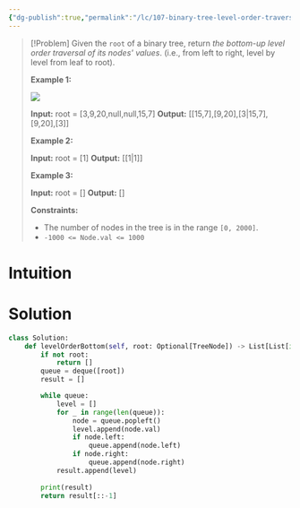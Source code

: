 ```yaml
---
{"dg-publish":true,"permalink":"/lc/107-binary-tree-level-order-traversal-ii/","tags":["tree","binaryTree","bfs"]}
---
```


> [!Problem]
> Given the `root` of a binary tree, return _the bottom-up level order traversal of its nodes' values_. (i.e., from left to right, level by level from leaf to root).
> 
> **Example 1:**
> 
> ![](https://assets.leetcode.com/uploads/2021/02/19/tree1.jpg)
> 
> **Input:** root = [3,9,20,null,null,15,7]
> **Output:** [[15,7],[9,20],[3\|15,7],[9,20],[3]]
> 
> **Example 2:**
> 
> **Input:** root = [1]
> **Output:** [[1\|1]]
> 
> **Example 3:**
> 
> **Input:** root = []
> **Output:** []
> 
> **Constraints:**
> 
> - The number of nodes in the tree is in the range `[0, 2000]`.
> - `-1000 <= Node.val <= 1000`

# Intuition

# Solution
```python
class Solution:
    def levelOrderBottom(self, root: Optional[TreeNode]) -> List[List[int]]:
        if not root:
            return []
        queue = deque([root])
        result = []

        while queue:
            level = []
            for _ in range(len(queue)):
                node = queue.popleft()
                level.append(node.val)
                if node.left:
                    queue.append(node.left)
                if node.right:
                    queue.append(node.right)
            result.append(level)
        
        print(result)
        return result[::-1]
```